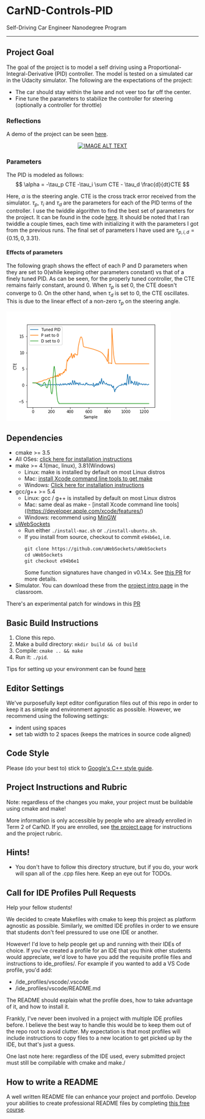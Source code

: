 # CarND-Controls-PID
Self-Driving Car Engineer Nanodegree Program

---

## Project Goal

The goal of the project is to model a self driving using a Proportional-Integral-Derivative (PID) controller. The model is tested on a simulated car in the Udacity simulator. The following are the expectations of the project:

- The car should stay within the lane and not veer too far off the center.
- Fine tune the parameters to stabilize the controller for steering (optionally a controller for throttle)

### Reflections

A demo of the project can be seen [here](https://www.youtube.com/watch?v=rmgkuRVAnF4).

<div align="center">
  <a href="https://www.youtube.com/watch?v=rmgkuRVAnF4"><img src="https://img.youtube.com/vi/rmgkuRVAnF4/0.jpg" alt="IMAGE ALT TEXT"></a>
</div> 

### Parameters

The PID is modeled as follows:
$$
\alpha = -\tau_p CTE -\tau_i \sum CTE - \tau_d \frac{d}{dt}CTE
$$


Here, $\alpha$ is the steering angle. CTE is the cross track error received from the simulator. $\tau_p$, $\tau_i$ and $\tau_d$ are the parameters for each of the PID terms of the controller. I use the twiddle algorithm to find the best set of parameters for the project. It can be found in the code [here](src/main.cpp#L257). It should be noted that I ran twiddle a couple times, each time with initializing it with the parameters I got from the previous runs. The final set of parameters I have used are $\tau_{p,i,d} = \{0.15, 0, 3.31\}$.

#### Effects of parameters

The following graph shows the effect of each P and D parameters when they are set to 0(while keeping other parameters constant) vs that of a finely tuned PID. As can be seen, for the properly tuned controller, the CTE remains fairly constant, around 0. When $\tau_p$ is set 0, the CTE doesn't converge to 0. On the other hand, when $\tau_d$ is set to 0, the CTE oscillates. This is due to the linear effect of a non-zero $\tau_p$ on the steering angle.

![Plot](plot.png)

## Dependencies

* cmake >= 3.5
 * All OSes: [click here for installation instructions](https://cmake.org/install/)
* make >= 4.1(mac, linux), 3.81(Windows)
  * Linux: make is installed by default on most Linux distros
  * Mac: [install Xcode command line tools to get make](https://developer.apple.com/xcode/features/)
  * Windows: [Click here for installation instructions](http://gnuwin32.sourceforge.net/packages/make.htm)
* gcc/g++ >= 5.4
  * Linux: gcc / g++ is installed by default on most Linux distros
  * Mac: same deal as make - [install Xcode command line tools]((https://developer.apple.com/xcode/features/)
  * Windows: recommend using [MinGW](http://www.mingw.org/)
* [uWebSockets](https://github.com/uWebSockets/uWebSockets)
  * Run either `./install-mac.sh` or `./install-ubuntu.sh`.
  * If you install from source, checkout to commit `e94b6e1`, i.e.
    ```
    git clone https://github.com/uWebSockets/uWebSockets 
    cd uWebSockets
    git checkout e94b6e1
    ```
    Some function signatures have changed in v0.14.x. See [this PR](https://github.com/udacity/CarND-MPC-Project/pull/3) for more details.
* Simulator. You can download these from the [project intro page](https://github.com/udacity/self-driving-car-sim/releases) in the classroom.

There's an experimental patch for windows in this [PR](https://github.com/udacity/CarND-PID-Control-Project/pull/3)

## Basic Build Instructions

1. Clone this repo.
2. Make a build directory: `mkdir build && cd build`
3. Compile: `cmake .. && make`
4. Run it: `./pid`. 

Tips for setting up your environment can be found [here](https://classroom.udacity.com/nanodegrees/nd013/parts/40f38239-66b6-46ec-ae68-03afd8a601c8/modules/0949fca6-b379-42af-a919-ee50aa304e6a/lessons/f758c44c-5e40-4e01-93b5-1a82aa4e044f/concepts/23d376c7-0195-4276-bdf0-e02f1f3c665d)

## Editor Settings

We've purposefully kept editor configuration files out of this repo in order to
keep it as simple and environment agnostic as possible. However, we recommend
using the following settings:

* indent using spaces
* set tab width to 2 spaces (keeps the matrices in source code aligned)

## Code Style

Please (do your best to) stick to [Google's C++ style guide](https://google.github.io/styleguide/cppguide.html).

## Project Instructions and Rubric

Note: regardless of the changes you make, your project must be buildable using
cmake and make!

More information is only accessible by people who are already enrolled in Term 2
of CarND. If you are enrolled, see [the project page](https://classroom.udacity.com/nanodegrees/nd013/parts/40f38239-66b6-46ec-ae68-03afd8a601c8/modules/f1820894-8322-4bb3-81aa-b26b3c6dcbaf/lessons/e8235395-22dd-4b87-88e0-d108c5e5bbf4/concepts/6a4d8d42-6a04-4aa6-b284-1697c0fd6562)
for instructions and the project rubric.

## Hints!

* You don't have to follow this directory structure, but if you do, your work
  will span all of the .cpp files here. Keep an eye out for TODOs.

## Call for IDE Profiles Pull Requests

Help your fellow students!

We decided to create Makefiles with cmake to keep this project as platform
agnostic as possible. Similarly, we omitted IDE profiles in order to we ensure
that students don't feel pressured to use one IDE or another.

However! I'd love to help people get up and running with their IDEs of choice.
If you've created a profile for an IDE that you think other students would
appreciate, we'd love to have you add the requisite profile files and
instructions to ide_profiles/. For example if you wanted to add a VS Code
profile, you'd add:

* /ide_profiles/vscode/.vscode
* /ide_profiles/vscode/README.md

The README should explain what the profile does, how to take advantage of it,
and how to install it.

Frankly, I've never been involved in a project with multiple IDE profiles
before. I believe the best way to handle this would be to keep them out of the
repo root to avoid clutter. My expectation is that most profiles will include
instructions to copy files to a new location to get picked up by the IDE, but
that's just a guess.

One last note here: regardless of the IDE used, every submitted project must
still be compilable with cmake and make./

## How to write a README
A well written README file can enhance your project and portfolio.  Develop your abilities to create professional README files by completing [this free course](https://www.udacity.com/course/writing-readmes--ud777).

